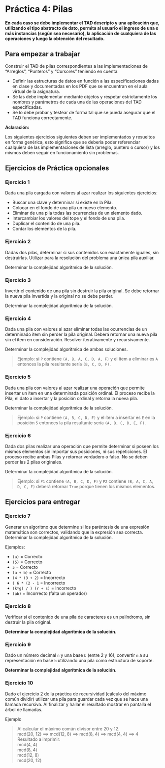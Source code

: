 # Práctica 4: Pilas

**En cada caso se debe implementar el TAD descripto y una aplicación que,
utilizando el tipo abstracto de dato, permita al usuario el ingreso de una o más
instancias (según sea necesario), la aplicación de cualquiera de las operaciones
y luego la obtención del resultado.**

## Para empezar a trabajar

Construir el TAD de pilas correspondientes a las implementaciones de “Arreglos”,
“Punteros” y “Cursores” teniendo en cuenta:

- Definir las estructuras de datos en función a las especificaciones dadas en
  clase y documentadas en los PDF que se encuentran en el aula virtual de la
  asignatura.
- Se las debe implementar mediante objetos y respetar estrictamente los nombres
  y parámetros de cada una de las operaciones del TAD especificadas.
- Se lo debe probar y testear de forma tal que se pueda asegurar que el TAD
  funciona correctamente.

**Aclaración:**

Los siguientes ejercicios siguientes deben ser implementados y resueltos en
forma genérica, esto significa que se debería poder referenciar cualquiera de
las implementaciones de lista (arreglo, puntero o cursor) y los mismos deben
seguir en funcionamiento sin problemas.

## Ejercicios de Práctica opcionales

### Ejercicio 1

Dada una pila cargada con valores al azar realizar los siguientes ejercicios:

- Buscar una clave y determinar si existe en la Pila.
- Colocar en el fondo de una pila un nuevo elemento.
- Eliminar de una pila todas las ocurrencias de un elemento dado.
- Intercambiar los valores del tope y el fondo de una pila.
- Duplicar el contenido de una pila.
- Contar los elementos de la pila.

### Ejercicio 2

Dadas dos pilas, determinar si sus contenidos son exactamente iguales, sin
destruirlas. Utilizar para la resolución del problema una única pila auxiliar.

Determinar la complejidad algorítmica de la solución.

### Ejercicio 3

Invertir el contenido de una pila sin destruir la pila original. Se debe
retornar la nueva pila invertida y la original no se debe perder.

Determinar la complejidad algorítmica de la solución.

### Ejercicio 4

Dada una pila con valores al azar eliminar todas las ocurrencias de un
determinado ítem sin perder la pila original. Deberá retornar una nueva pila sin
el ítem en consideración. Resolver iterativamente y recursivamente.

Determinar la complejidad algorítmica de ambas soluciones.

> Ejemplo: si `P` contiene `(A, B, A, C, D, A, F)` y el ítem a eliminar es `A`
> entonces la pila resultante sería `(B, C, D, F)`.

### Ejercicio 5

Dada una pila con valores al azar realizar una operación que permite insertar un
ítem en una determinada posición ordinal. El proceso recibe la Pila, el dato a
insertar y la posición ordinal y retorna la nueva pila.

Determinar la complejidad algorítmica de la solución.

> Ejemplo: si `P` contiene `(A, B, C, D, F)` y el ítem a insertar es `E` en la posición `5` entonces la pila resultante sería `(A, B, C, D, E, F)`.

### Ejercicio 6

Dada dos pilas realizar una operación que permite determinar si poseen los
mismos elementos sin importar sus posiciones, ni sus repeticiones. El proceso
recibe ambas Pilas y retornar verdadero o falso. No se deben perder las 2 pilas
originales.

Determinar la complejidad algorítmica de la solución.

> Ejemplo: si `P1` contiene `(A, B, C, D, F)` y `P2` contiene `(B, A, C, A, D, C, F)`
> deberá retornar `True` porque tienen los mismos elementos.

## Ejercicios para entregar

### Ejercicio 7

Generar un algoritmo que determine si los paréntesis de una expresión matemática
son correctos, validando que la expresión sea correcta. Determinar la
complejidad algorítmica de la solución.

Ejemplos:

* `(a)` = Correcto
* `(5)` = Correcto
* `5` = Correcto
* `(a + b)` = Correcto
* `(4 * (3 + 2)` = Incorrecto
* `) 6 * (2 - 1` = Incorrecto
* `(k*g) / ) (r + s)` = Incorrecto
* `(ab)` = Incorrecto (falta un operador)

### Ejercicio 8

Verificar si el contenido de una pila de caracteres es un palíndromo, sin destruir la pila original.

**Determinar la complejidad algorítmica de la solución.**

### Ejercicio 9

Dado un número decimal `n` y una base `b` (entre 2 y 16), convertir `n` a su 
representación 
en base `b` utilizando una pila como estructura de soporte.

**Determinar la complejidad algorítmica de la solución.**

### Ejercicio 10

Dado el ejercicio 2 de la práctica de recursividad (cálculo del máximo común 
dividir) utilizar una pila para guardar cada vez que se hace una llamada 
recursiva. Al finalizar y hallar el resultado mostrar en pantalla el 
árbol de llamadas.

Ejemplo
> Al calcular el máximo común divisor entre 20 y 12.  
> mcd(20, 12) ==> mcd(12, 8) ==> mcd(8, 4) ==> mcd(4, 4) ==> 4  
> Resultado a imprimir:  
> mcd(4, 4)  
> mcd(8, 4)  
> mcd(12, 8)  
> mcd(20, 12)  
